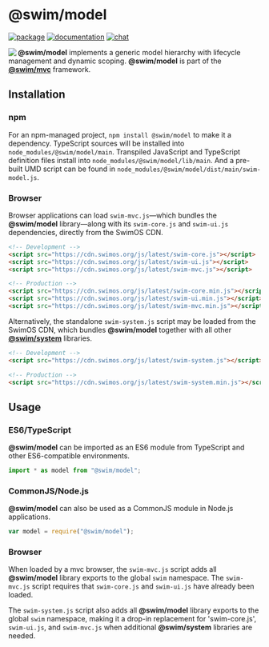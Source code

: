 # @swim/model

[![package](https://img.shields.io/npm/v/@swim/model.svg)](https://www.npmjs.com/package/@swim/model)
[![documentation](https://img.shields.io/badge/doc-TypeDoc-blue.svg)](https://docs.swimos.org/js/latest/modules/_swim_model.html)
[![chat](https://img.shields.io/badge/chat-Gitter-green.svg)](https://gitter.im/swimos/community)

<a href="https://www.swimos.org"><img src="https://docs.swimos.org/readme/marlin-blue.svg" align="left"></a>

**@swim/model** implements a generic model hierarchy with lifecycle management
and dynamic scoping.  **@swim/model** is part of the
[**@swim/mvc**](https://github.com/swimos/swim/tree/master/swim-toolkit-js/swim-mvc-js/@swim/mvc) framework.

## Installation

### npm

For an npm-managed project, `npm install @swim/model` to make it a dependency.
TypeScript sources will be installed into `node_modules/@swim/model/main`.
Transpiled JavaScript and TypeScript definition files install into
`node_modules/@swim/model/lib/main`.  And a pre-built UMD script can
be found in `node_modules/@swim/model/dist/main/swim-model.js`.

### Browser

Browser applications can load `swim-mvc.js`—which bundles the **@swim/model**
library—along with its `swim-core.js` and `swim-ui.js` dependencies, directly
from the SwimOS CDN.

```html
<!-- Development -->
<script src="https://cdn.swimos.org/js/latest/swim-core.js"></script>
<script src="https://cdn.swimos.org/js/latest/swim-ui.js"></script>
<script src="https://cdn.swimos.org/js/latest/swim-mvc.js"></script>

<!-- Production -->
<script src="https://cdn.swimos.org/js/latest/swim-core.min.js"></script>
<script src="https://cdn.swimos.org/js/latest/swim-ui.min.js"></script>
<script src="https://cdn.swimos.org/js/latest/swim-mvc.min.js"></script>
```

Alternatively, the standalone `swim-system.js` script may be loaded
from the SwimOS CDN, which bundles **@swim/model** together with all other
[**@swim/system**](https://github.com/swimos/swim/tree/master/swim-system-js/@swim/system)
libraries.

```html
<!-- Development -->
<script src="https://cdn.swimos.org/js/latest/swim-system.js"></script>

<!-- Production -->
<script src="https://cdn.swimos.org/js/latest/swim-system.min.js"></script>
```

## Usage

### ES6/TypeScript

**@swim/model** can be imported as an ES6 module from TypeScript and other
ES6-compatible environments.

```typescript
import * as model from "@swim/model";
```

### CommonJS/Node.js

**@swim/model** can also be used as a CommonJS module in Node.js applications.

```javascript
var model = require("@swim/model");
```

### Browser

When loaded by a mvc browser, the `swim-mvc.js` script adds all
**@swim/model** library exports to the global `swim` namespace.
The `swim-mvc.js` script requires that `swim-core.js` and `swim-ui.js`
have already been loaded.

The `swim-system.js` script also adds all **@swim/model** library exports
to the global `swim` namespace, making it a drop-in replacement for
'swim-core.js', `swim-ui.js`, and `swim-mvc.js` when additional
**@swim/system** libraries are needed.
